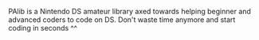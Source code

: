 PAlib is a Nintendo DS amateur library axed towards helping beginner and advanced coders to code on DS. Don't waste time anymore and start coding in seconds ^^